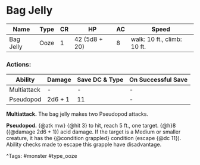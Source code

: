 # Bag Jelly

| Name | Type | CR | HP | AC | Speed |
|------|------|----|----|----|-------|
| Bag Jelly | Ooze | 1 | 42 (5d8 + 20) | 8 | walk: 10 ft., climb: 10 ft. |

### Actions:

| Ability | Damage | Save DC & Type | On Successful Save |
|---------|--------|----------------|--------------------|
| Multiattack | - | - | - |
| Pseudopod | 2d6 + 1 | 11 | - |


**Multiattack.** The bag jelly makes two Pseudopod attacks.

**Pseudopod.** {@atk mw} {@hit 3} to hit, reach 5 ft., one target. {@h}8 ({@damage 2d6 + 1}) acid damage. If the target is a Medium or smaller creature, it has the {@condition grappled} condition (escape {@dc 11}). Ability checks made to escape this grapple have disadvantage.

^Tags: #monster #type_ooze